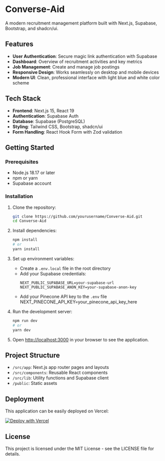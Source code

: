# Converse-Aid

A modern recruitment management platform built with Next.js, Supabase, Bootstrap, and shadcn/ui.

## Features

- **User Authentication**: Secure magic link authentication with Supabase
- **Dashboard**: Overview of recruitment activities and key metrics
- **Job Management**: Create and manage job postings
- **Responsive Design**: Works seamlessly on desktop and mobile devices
- **Modern UI**: Clean, professional interface with light blue and white color scheme

## Tech Stack

- **Frontend**: Next.js 15, React 19
- **Authentication**: Supabase Auth
- **Database**: Supabase (PostgreSQL)
- **Styling**: Tailwind CSS, Bootstrap, shadcn/ui
- **Form Handling**: React Hook Form with Zod validation

## Getting Started

### Prerequisites

- Node.js 18.17 or later
- npm or yarn
- Supabase account

### Installation

1. Clone the repository:
   ```bash
   git clone https://github.com/yourusername/Converse-Aid.git
   cd Converse-Aid
   ```

2. Install dependencies:
   ```bash
   npm install
   # or
   yarn install
   ```

3. Set up environment variables:
   - Create a `.env.local` file in the root directory
   - Add your Supabase credentials:
     ```
     NEXT_PUBLIC_SUPABASE_URL=your-supabase-url
     NEXT_PUBLIC_SUPABASE_ANON_KEY=your-supabase-anon-key
     ```
   - Add your Pinecone API key to the `.env` file
      NEXT_PINECONE_API_KEY=your_pinecone_api_key_here 

4. Run the development server:
   ```bash
   npm run dev
   # or
   yarn dev
   ```

5. Open [http://localhost:3000](http://localhost:3000) in your browser to see the application.

## Project Structure

- `/src/app`: Next.js app router pages and layouts
- `/src/components`: Reusable React components
- `/src/lib`: Utility functions and Supabase client
- `/public`: Static assets

## Deployment

This application can be easily deployed on Vercel:

[![Deploy with Vercel](https://vercel.com/button)](https://vercel.com/new/clone?repository-url=https://github.com/yourusername/Converse-Aid)

## License

This project is licensed under the MIT License - see the LICENSE file for details.
